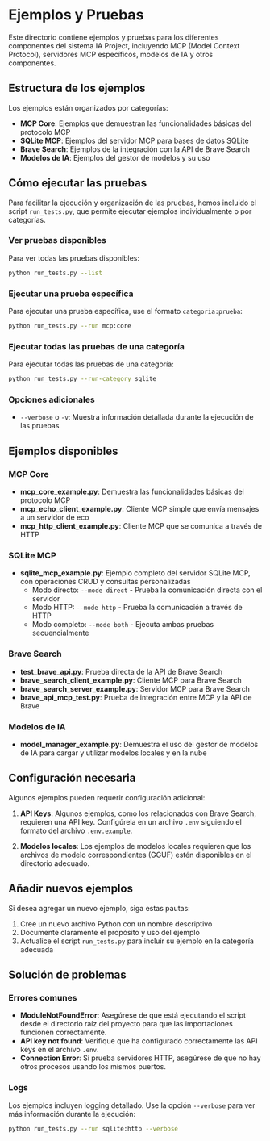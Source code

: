# Ejemplos y Pruebas

Este directorio contiene ejemplos y pruebas para los diferentes componentes del sistema IA Project, incluyendo MCP (Model Context Protocol), servidores MCP específicos, modelos de IA y otros componentes.

## Estructura de los ejemplos

Los ejemplos están organizados por categorías:

- **MCP Core**: Ejemplos que demuestran las funcionalidades básicas del protocolo MCP
- **SQLite MCP**: Ejemplos del servidor MCP para bases de datos SQLite
- **Brave Search**: Ejemplos de la integración con la API de Brave Search
- **Modelos de IA**: Ejemplos del gestor de modelos y su uso

## Cómo ejecutar las pruebas

Para facilitar la ejecución y organización de las pruebas, hemos incluido el script `run_tests.py`, que permite ejecutar ejemplos individualmente o por categorías.

### Ver pruebas disponibles

Para ver todas las pruebas disponibles:

```bash
python run_tests.py --list
```

### Ejecutar una prueba específica

Para ejecutar una prueba específica, use el formato `categoria:prueba`:

```bash
python run_tests.py --run mcp:core
```

### Ejecutar todas las pruebas de una categoría

Para ejecutar todas las pruebas de una categoría:

```bash
python run_tests.py --run-category sqlite
```

### Opciones adicionales

- `--verbose` o `-v`: Muestra información detallada durante la ejecución de las pruebas

## Ejemplos disponibles

### MCP Core

- **mcp_core_example.py**: Demuestra las funcionalidades básicas del protocolo MCP
- **mcp_echo_client_example.py**: Cliente MCP simple que envía mensajes a un servidor de eco
- **mcp_http_client_example.py**: Cliente MCP que se comunica a través de HTTP

### SQLite MCP

- **sqlite_mcp_example.py**: Ejemplo completo del servidor SQLite MCP, con operaciones CRUD y consultas personalizadas
  - Modo directo: `--mode direct` - Prueba la comunicación directa con el servidor
  - Modo HTTP: `--mode http` - Prueba la comunicación a través de HTTP
  - Modo completo: `--mode both` - Ejecuta ambas pruebas secuencialmente

### Brave Search

- **test_brave_api.py**: Prueba directa de la API de Brave Search
- **brave_search_client_example.py**: Cliente MCP para Brave Search
- **brave_search_server_example.py**: Servidor MCP para Brave Search
- **brave_api_mcp_test.py**: Prueba de integración entre MCP y la API de Brave

### Modelos de IA

- **model_manager_example.py**: Demuestra el uso del gestor de modelos de IA para cargar y utilizar modelos locales y en la nube

## Configuración necesaria

Algunos ejemplos pueden requerir configuración adicional:

1. **API Keys**: Algunos ejemplos, como los relacionados con Brave Search, requieren una API key. Configúrela en un archivo `.env` siguiendo el formato del archivo `.env.example`.

2. **Modelos locales**: Los ejemplos de modelos locales requieren que los archivos de modelo correspondientes (GGUF) estén disponibles en el directorio adecuado.

## Añadir nuevos ejemplos

Si desea agregar un nuevo ejemplo, siga estas pautas:

1. Cree un nuevo archivo Python con un nombre descriptivo
2. Documente claramente el propósito y uso del ejemplo
3. Actualice el script `run_tests.py` para incluir su ejemplo en la categoría adecuada

## Solución de problemas

### Errores comunes

- **ModuleNotFoundError**: Asegúrese de que está ejecutando el script desde el directorio raíz del proyecto para que las importaciones funcionen correctamente.
- **API key not found**: Verifique que ha configurado correctamente las API keys en el archivo `.env`.
- **Connection Error**: Si prueba servidores HTTP, asegúrese de que no hay otros procesos usando los mismos puertos.

### Logs

Los ejemplos incluyen logging detallado. Use la opción `--verbose` para ver más información durante la ejecución:

```bash
python run_tests.py --run sqlite:http --verbose
``` 